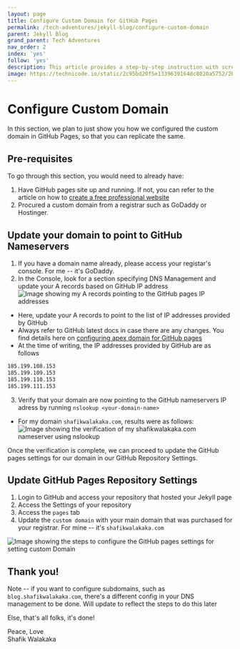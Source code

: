 ```yaml
---
layout: page
title: Configure Custom Domain for GitHub Pages
permalink: /tech-adventures/jekyll-blog/configure-custom-domain
parent: Jekyll Blog
grand_parent: Tech Adventures
nav_order: 2
index: 'yes'
follow: 'yes'
description: This article provides a step-by-step instruction with screenshots on how to configure your custom domain on your website (GitHub Pages, Jekyll SSG)
image: https://technicode.io/static/2c95bd20f5e1339639164dc8020a5752/2bef9/ghp-1-1024x632.png
---
```


# Configure Custom Domain

In this section, we plan to just show you how we configured the custom domain in GitHub Pages, so that you can replicate the same.

## Pre-requisites

To go through this section, you would need to already have:
1. Have GitHub pages site up and running. If not, you can refer to the article on how to [create a free professional website](/tech-adventures/jekyll-blog/create-a-free-professional-website)
2. Procured a custom domain from a registrar such as GoDaddy or Hostinger. 

## Update your domain to point to GitHub Nameservers

1. If you have a domain name already, please access your registar's console. For me -- it's GoDaddy. 
2. In the Console, look for a section specifying DNS Management and update your A records based on GitHub IP address
![Image showing my A records pointing to the GitHub pages IP addresses](../../img/tech-adventure-img/tech-adventures-github-pages-IP-address-config.png)
  - Here, update your A records to point to the list of IP addresses provided by GitHub
  - Always refer to GitHub latest docs in case there are any changes. You find details here on [configuring apex domain for GitHub pages](https://docs.github.com/en/pages/configuring-a-custom-domain-for-your-github-pages-site/managing-a-custom-domain-for-your-github-pages-site#configuring-an-apex-domain)
  - At the time of writing, the IP addresses provided by GitHub are as follows
  ```bash
  185.199.108.153
  185.199.109.153
  185.199.110.153
  185.199.111.153
  ```

3. Verify that your domain are now pointing to the GitHub nameservers IP adress by running `nslookup <your-domain-name>`
  - For my domain `shafikwalakaka.com`, results were as follows:
  ![Image showing the verification of my shafikwalakaka.com nameserver using nslookup](../../img/tech-adventure-img/tech-adventures-github-nameserver-verification-nslookup.png)


  Once the verification is complete, we can proceed to update the GitHub pages settings for our domain in our GitHub Repository Settings.

## Update GitHub Pages Repository Settings

1. Login to GitHub and access your repository that hosted your Jekyll page
2. Access the Settings of your repository
3. Access the `pages` tab
4. Update the `custom domain` with your main domain that was purchased for your registrar. For mine -- it's `shafikwalakaka.com` 

![Image showing the steps to configure the GitHub pages settings for setting custom Domain](../../img/tech-adventure-img/tech-adventures-configure-github-pages-settings-custom-domain.png)


## Thank you!

Note -- if you want to configure subdomains, such as `blog.shafikwalakaka.com`, there's a different config in your DNS management to be done.
Will update to reflect the steps to do this later

Else, that's all folks, it's done!


Peace, Love<br>
Shafik Walakaka

